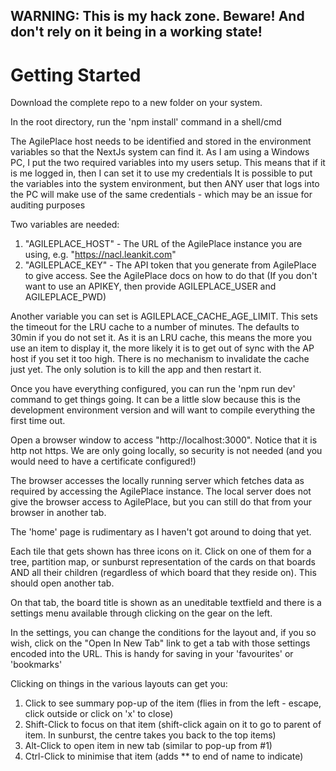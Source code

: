 ## WARNING: This is my hack zone. Beware! And don't rely on it being in a working state!

# Getting Started

Download the complete repo to a new folder on your system.

In the root directory, run the 'npm install' command in a shell/cmd

The AgilePlace host needs to be identified and stored in the environment variables so that the NextJs system can find it.
As I am using a Windows PC, I put the two required variables into my users setup. This means that if it is me logged in, then I can set it to use my credentials
It is possible to put the variables into the system environment, but then ANY user that logs into the PC will make use of the same credentials - which may be an issue for auditing purposes

Two variables are needed:
1. "AGILEPLACE_HOST" - The URL of the AgilePlace instance you are using, e.g. "https://nacl.leankit.com"
2. "AGILEPLACE_KEY" - The API token that you generate from AgilePlace to give access. See the AgilePlace docs on how to do that
(If you don't want to use an APIKEY, then provide AGILEPLACE_USER and AGILEPLACE_PWD)

Another variable you can set is AGILEPLACE_CACHE_AGE_LIMIT. This sets the timeout for the LRU cache to a number of minutes. The defaults to 30min if you do not set it. As it is an LRU cache, this means the more you use an item to display it, the more likely it is to get out of sync with the AP host if you set it too high. There is no mechanism to invalidate the cache just yet. The only solution is to kill the app and then restart it.

Once you have everything configured, you can run the 'npm run dev' command to get things going. It can be a little slow because this is the development environment version and will want to compile everything the first time out.

Open a browser window to access "http://localhost:3000". Notice that it is http not https. We are only going locally, so security is not needed (and you would need to have a certificate configured!)

The browser accesses the locally running server which fetches data as required by accessing the AgilePlace instance. The local server does not give the browser access to AgilePlace, but you can still do that from your browser in another tab.

The 'home' page is rudimentary as I haven't got around to doing that yet.

Each tile that gets shown has three icons on it. Click on one of them for a tree, partition map, or sunburst representation of the cards on that boards AND all their children (regardless of which board that they reside on). This should open another tab.

On that tab, the board title is shown as an uneditable textfield and there is a settings menu available through clicking on the gear on the left.

In the settings, you can change the conditions for the layout and, if you so wish, click on the "Open In New Tab" link to get a tab with those settings encoded into the URL. This is handy for saving in your 'favourites' or 'bookmarks'

Clicking on things in the various layouts can get you:
1. Click to see summary pop-up of the item (flies in from the left - escape, click outside or click on 'x' to close)
2. Shift-Click to focus on that item (shift-click again on it to go to parent of item. In sunburst, the centre takes you back to the top items)
3. Alt-Click to open item in new tab (similar to pop-up from #1)
4. Ctrl-Click to minimise that item (adds ** to end of name to indicate)

